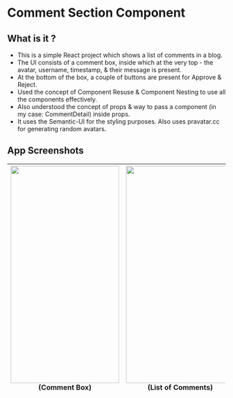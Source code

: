 # Comment Section Component

## What is it ?

* This is a simple React project which shows a list of comments in a blog.
* The UI consists of a comment box, inside which at the very top - the avatar, username, timestamp, & their message is present. 
* At the bottom of the box, a couple of buttons are present for Approve & Reject. 
* Used the concept of Component Resuse & Component Nesting to use all the components effectively.
* Also understood the concept of props & way to pass a component (in my case: CommentDetail) inside props.
* It uses the Semantic-UI for the styling purposes. Also uses pravatar.cc for generating random avatars.



## App Screenshots

 | <img src="Documentation/HomeScreen.png" width="250" height="500"> (Comment Box) | <img src="Documentation/LoginPage.png" width="250" height="500"> (List of Comments) |
 |:---:|:---:|